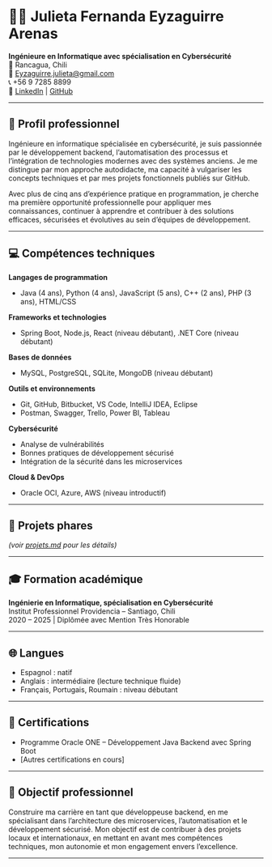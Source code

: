 # 👩‍💻 Julieta Fernanda Eyzaguirre Arenas

**Ingénieure en Informatique avec spécialisation en Cybersécurité**  
📍 Rancagua, Chili  
📧 Eyzaguirre.julieta@gmail.com  
📞 +56 9 7285 8899  
🔗 [LinkedIn](https://linkedin.com/in/tonprofil) | [GitHub](https://github.com/gipsy-yuilet-dev)

---

## 🎯 Profil professionnel

Ingénieure en informatique spécialisée en cybersécurité, je suis passionnée par le développement backend, l’automatisation des processus et l’intégration de technologies modernes avec des systèmes anciens. Je me distingue par mon approche autodidacte, ma capacité à vulgariser les concepts techniques et par mes projets fonctionnels publiés sur GitHub.

Avec plus de cinq ans d’expérience pratique en programmation, je cherche ma première opportunité professionnelle pour appliquer mes connaissances, continuer à apprendre et contribuer à des solutions efficaces, sécurisées et évolutives au sein d’équipes de développement.

---

## 💻 Compétences techniques

**Langages de programmation**  
- Java (4 ans), Python (4 ans), JavaScript (5 ans), C++ (2 ans), PHP (3 ans), HTML/CSS

**Frameworks et technologies**  
- Spring Boot, Node.js, React (niveau débutant), .NET Core (niveau débutant)

**Bases de données**  
- MySQL, PostgreSQL, SQLite, MongoDB (niveau débutant)

**Outils et environnements**  
- Git, GitHub, Bitbucket, VS Code, IntelliJ IDEA, Eclipse  
- Postman, Swagger, Trello, Power BI, Tableau

**Cybersécurité**  
- Analyse de vulnérabilités  
- Bonnes pratiques de développement sécurisé  
- Intégration de la sécurité dans les microservices

**Cloud & DevOps**  
- Oracle OCI, Azure, AWS (niveau introductif)

---

## 📂 Projets phares

*(voir [projets.md](./projets.md) pour les détails)*

---

## 🎓 Formation académique

**Ingénierie en Informatique, spécialisation en Cybersécurité**  
Institut Professionnel Providencia – Santiago, Chili  
2020 – 2025 | Diplômée avec Mention Très Honorable

---

## 🌐 Langues

- Espagnol : natif  
- Anglais : intermédiaire (lecture technique fluide)  
- Français, Portugais, Roumain : niveau débutant

---

## 📜 Certifications

- Programme Oracle ONE – Développement Java Backend avec Spring Boot  
- [Autres certifications en cours]

---

## 🎯 Objectif professionnel

Construire ma carrière en tant que développeuse backend, en me spécialisant dans l’architecture des microservices, l’automatisation et le développement sécurisé. Mon objectif est de contribuer à des projets locaux et internationaux, en mettant en avant mes compétences techniques, mon autonomie et mon engagement envers l’excellence.

---
